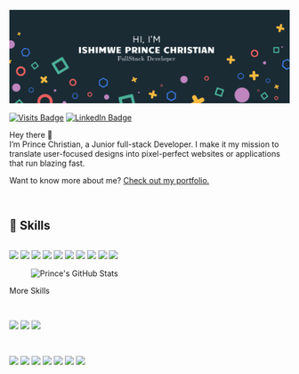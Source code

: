 ![Prince Chris's GitHub Banner](./GitHubHeader.png)

[![Visits Badge](https://badges.pufler.dev/visits/princechrix/princechrix)](https://princechristian.vercel.app/)
[![LinkedIn Badge](https://img.shields.io/badge/LinkedIn-Profile-informational?style=flat&logo=linkedin&logoColor=white&color=0D76A8)](https://www.linkedin.com/in/ishimwe-prince-christian-514098294/)
 
<div style="display: flex; align-items: center; justify-content: space-between;">
  <span>
    Hey there 👋 <br> I’m Prince Christian, a Junior full-stack Developer. I make it my mission to translate user-focused designs into pixel-perfect websites or applications that run blazing fast. </span>
</div> 

Want to know more about me? [Check out my portfolio.](https://princechristian.vercel.app/)


      
    
<br>

## 💼 Skills


<div style="wdith:100%; display:flex; justify-content: space-between; align-items: center;">
 <div>
  
  ![](https://img.shields.io/badge/Code-React-informational?style=flat&logo=react&logoColor=white&color=4AB197)
![](https://img.shields.io/badge/Code-Vue-informational?style=flat&logo=vue&logoColor=white&color=4AB197)
![](https://img.shields.io/badge/Code-Redux-informational?style=flat&logo=Redux&logoColor=white&color=4AB197)
![](https://img.shields.io/badge/Code-JavaScript-informational?style=flat&logo=JavaScript&logoColor=white&color=4AB197)
![](https://img.shields.io/badge/Code-TypeScript-informational?style=flat&logo=TypeScript&logoColor=white&color=4AB197)
![](https://img.shields.io/badge/Code-GreenSock-informational?style=flat&logo=GreenSock&logoColor=white&color=4AB197)
![](https://img.shields.io/badge/Code-Java-informational?style=flat&logo=Java&logoColor=white&color=4AB197)
![](https://img.shields.io/badge/Code-SpringBoot-informational?style=flat&logo=Spring&logoColor=white&color=4AB197)
![](https://img.shields.io/badge/Code-MongoDB-informational?style=flat&logo=MongoDB&logoColor=white&color=4AB197)
![](https://img.shields.io/badge/Code-MySQL-informational?style=flat&logo=MySQL&logoColor=white&color=4AB197)




<a target="_blank" rel="noopener noreferrer nofollow" href="https://camo.githubusercontent.com/feb86c1f17e7df407f8f760f33604c48d0d433fac2f8056e9558357c33b1f61e/68747470733a2f2f6769746875622d726561646d652d73746174732e76657263656c2e6170702f6170693f757365726e616d653d7072696e636563687269782673686f775f69636f6e733d74727565266c696e655f6865696768743d323726636f756e745f707269766174653d74727565267469746c655f636f6c6f723d66666666666626746578745f636f6c6f723d6339636163632669636f6e5f636f6c6f723d3441423039372662675f636f6c6f723d314132423334"><img align="right" src="https://camo.githubusercontent.com/feb86c1f17e7df407f8f760f33604c48d0d433fac2f8056e9558357c33b1f61e/68747470733a2f2f6769746875622d726561646d652d73746174732e76657263656c2e6170702f6170693f757365726e616d653d7072696e636563687269782673686f775f69636f6e733d74727565266c696e655f6865696768743d323726636f756e745f707269766174653d74727565267469746c655f636f6c6f723d66666666666626746578745f636f6c6f723d6339636163632669636f6e5f636f6c6f723d3441423039372662675f636f6c6f723d314132423334" alt="Prince's GitHub Stats" data-canonical-src="https://github-readme-stats.vercel.app/api?username=princechrix&amp;show_icons=true&amp;line_height=27&amp;count_private=true&amp;title_color=ffffff&amp;text_color=c9cacc&amp;icon_color=4AB097&amp;bg_color=1A2B34" style="max-width: 100%;"></a>
 </div>
</div>






 <span>More Skills </span>
 
<br>

![](https://img.shields.io/badge/Style-CSS-informational?style=flat&logo=css3&logoColor=white&color=4AB197)
![](https://img.shields.io/badge/Style-Tailwind-informational?style=flat&logo=Tailwind-CSS&logoColor=white&color=4AB197)
![](https://img.shields.io/badge/Style-Sass-informational?style=flat&logo=Sass&logoColor=white&color=4AB197)

<br>


![](https://img.shields.io/badge/Tools-Netlify-informational?style=flat&logo=netlify&logoColor=white&color=4AB197)
![](https://img.shields.io/badge/Tools-NPM-informational?style=flat&logo=npm&logoColor=white&color=4AB197)
![](https://img.shields.io/badge/Tools-Postman-informational?style=flat&logo=Postman&logoColor=white&color=4AB197)
![](https://img.shields.io/badge/Tools-Photoshop-informational?style=flat&logo=Adobe-Photoshop&logoColor=white&color=4AB197)
![](https://img.shields.io/badge/Tools-Illustrator-informational?style=flat&logo=Adobe-Illustrator&logoColor=white&color=4AB197)
![](https://img.shields.io/badge/Tools-AdobeXD-informational?style=flat&logo=Adobe-XD&logoColor=white&color=4AB197)
![](https://img.shields.io/badge/Tools-GitHub-informational?style=flat&logo=GitHub&logoColor=white&color=4AB197)




